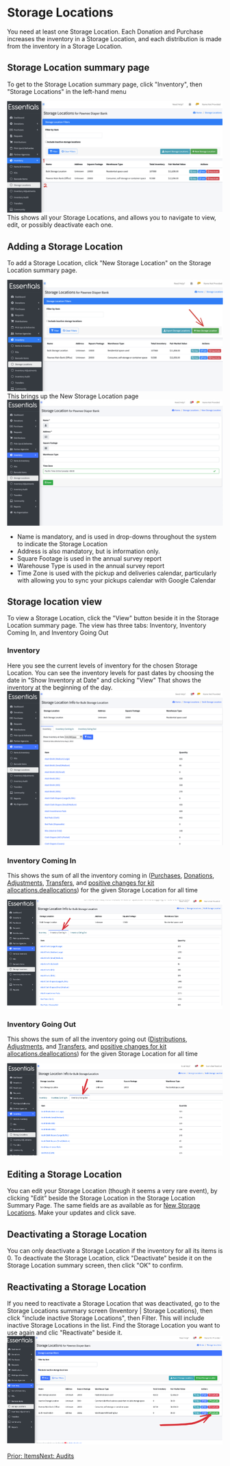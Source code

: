 # Storage Locations

You need at least one Storage Location.   Each Donation and Purchase increases the inventory in a Storage Location,  and each distribution is made from the inventory in a Storage Location.  

## Storage Location summary page 
To get to the Storage Location summary page, click "Inventory", then "Storage Locations" in the left-hand menu

![Navigation to Storage Locations summary](images/inventory/inventory_storage_locations_navigation.png)
This shows all your Storage Locations, and allows you to navigate to view, edit, or possibly deactivate each one.


## Adding a Storage Location
To add a Storage Location,  click "New Storage Location" on the Storage Location summary page.

![Navigation to add a Storage Location](images/inventory/inventory_storage_locations_add_navigation.png)
This brings up the New Storage Location page
![New Storage Location  page](images/inventory/inventory_storage_locations_add.png)
- Name is mandatory, and is used in drop-downs throughout the system to indicate the Storage Location
- Address is also mandatory, but is information only.
- Square Footage is used in the annual survey report
- Warehouse Type is used in the annual survey report
- Time Zone is used with the pickup and deliveries calendar, particularly with allowing you to sync your pickups calendar with Google Calendar

## Storage location view
To view a Storage Location, click the "View" button beside it in the Storage Location summary page.
The view has three tabs:  Inventory, Inventory Coming In, and Inventory Going Out

### Inventory 

Here you see the current levels of inventory for the chosen Storage Location.   You can see the inventory levels for past dates by choosing the date in "Show Inventory at Date" and clicking "View"
That shows the inventory at the beginning of the day.
![Storage Location - Inventory tab](images/inventory/inventory_storage_location_view_inventory.png)

### Inventory Coming In
This shows the sum of all the inventory coming in ([Purchases](essentials_purchases.md), [Donations](essentials_donations.md), [Adjustments](inventory_adjustments.md), [Transfers](inventory_transfers.md), and  [positive changes for kit allocations.deallocations](inventory_kits.md)) for the given Storage Location for all time

![Inventory coming in](images/inventory/inventory_storage_locations_coming_in.png)


### Inventory Going Out
This shows the sum of all the inventory going out ([Distributions](essentials_purchases.md), [Adjustments](inventory_adjustments.md), and  [Transfers](inventory_transfers.md), and  [positive changes for kit allocations.deallocations](inventory_kits.md)) for the given Storage Location for all time

![Inventory going out](images/inventory/inventory_storage_locations_going_out.png)

## Editing a Storage Location
You can edit your Storage Location (though it seems a very rare event), by clicking "Edit" beside the Storage Location in the Storage Location Summary Page.
The same fields are as available as for [New Storage Locations](inventory_storage_locations.md).  Make your updates and click save.

## Deactivating a Storage Location
You can only deactivate a Storage Location if the inventory for all its items is 0.
To deactivate the Storage Location, click "Deactivate" beside it on the Storage Location summary screen, then click "OK" to confirm.

## Reactivating a Storage Location
If you need to reactivate a Storage Location that was deactivated,  go to the Storage Locations summary screen (Inventory | Storage Locations),  then click "include inactive Storage Locations", then Filter.
This will include inactive Storage Locations in the list.   Find the Storage Location you want to use again and clic "Reactivate" beside it.
![Storage Location reactivation](images/inventory/inventory_storage_location_reactivation.png)



[Prior: Items](inventory_items.md)[Next: Audits ](inventory_audits.md)